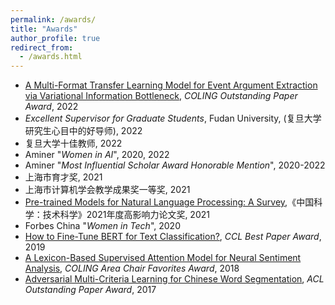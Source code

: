 ```yaml
---
permalink: /awards/
title: "Awards"
author_profile: true
redirect_from: 
  - /awards.html
---
```

* [A Multi-Format Transfer Learning Model for Event Argument Extraction via Variational Information Bottleneck](http://xuanjing-huang.github.io/publication/mft), _COLING Outstanding Paper Award_, 2022
* _Excellent Supervisor for Graduate Students_, Fudan University, (复旦大学研究生心目中的好导师), 2022
* 复旦大学十佳教师, 2022
* Aminer "_Women in AI_", 2020, 2022
* Aminer "_Most Influential Scholar Award Honorable Mention_", 2020-2022
* 上海市育才奖, 2021
* 上海市计算机学会教学成果奖一等奖, 2021
* [Pre-trained Models for Natural Language Processing: A Survey](http://xuanjing-huang.github.io/publication/PTM),《中国科学：技术科学》2021年度高影响力论文奖, 2021
* Forbes China "_Women in Tech_", 2020
* [How to Fine-Tune BERT for Text Classification?](http://xuanjing-huang.github.io/publication/bert-ft), _CCL Best Paper Award_, 2019
* [A Lexicon-Based Supervised Attention Model for Neural Sentiment Analysis](http://xuanjing-huang.github.io/publication/nsa), _COLING Area Chair Favorites Award_, 2018
* [Adversarial Multi-Criteria Learning for Chinese Word Segmentation](http://xuanjing-huang.github.io/publication/cws), _ACL Outstanding Paper Award_, 2017
